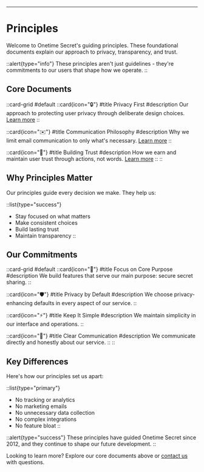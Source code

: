 
---
# Principles

Welcome to Onetime Secret's guiding principles. These foundational documents explain our approach to privacy, transparency, and trust.

::alert{type="info"}
These principles aren't just guidelines - they're commitments to our users that shape how we operate.
::

## Core Documents

::card-grid
#default
  ::card{icon="🔒"}
  #title
  Privacy First
  #description
  Our approach to protecting user privacy through deliberate design choices. [Learn more](/principles/privacy-first)
  ::

  ::card{icon="✉️"}
  #title
  Communication Philosophy
  #description
  Why we limit email communication to only what's necessary. [Learn more](/principles/communication)
  ::

  ::card{icon="🤝"}
  #title
  Building Trust
  #description
  How we earn and maintain user trust through actions, not words. [Learn more](/principles/trust)
  ::
::

## Why Principles Matter

Our principles guide every decision we make. They help us:

::list{type="success"}
- Stay focused on what matters
- Make consistent choices
- Build lasting trust
- Maintain transparency
::

## Our Commitments

::card-grid
#default
  ::card{icon="🎯"}
  #title
  Focus on Core Purpose
  #description
  We build features that serve our main purpose: secure secret sharing.
  ::

  ::card{icon="🛡️"}
  #title
  Privacy by Default
  #description
  We choose privacy-enhancing defaults in every aspect of our service.
  ::

  ::card{icon="⚡"}
  #title
  Keep It Simple
  #description
  We maintain simplicity in our interface and operations.
  ::

  ::card{icon="📝"}
  #title
  Clear Communication
  #description
  We communicate directly and honestly about our service.
  ::
::

## Key Differences

Here's how our principles set us apart:

::list{type="primary"}
- No tracking or analytics
- No marketing emails
- No unnecessary data collection
- No complex integrations
- No feature bloat
::

::alert{type="success"}
These principles have guided Onetime Secret since 2012, and they continue to shape our future development.
::

Looking to learn more? Explore our core documents above or [contact us](/feedback) with questions.
